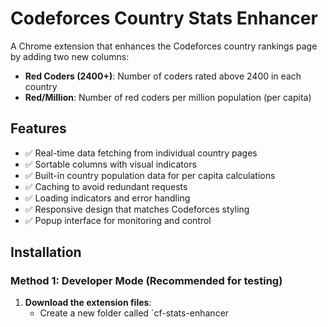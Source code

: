 # Codeforces Country Stats Enhancer

A Chrome extension that enhances the Codeforces country rankings page by adding two new columns:
- **Red Coders (2400+)**: Number of coders rated above 2400 in each country
- **Red/Million**: Number of red coders per million population (per capita)

## Features

- ✅ Real-time data fetching from individual country pages
- ✅ Sortable columns with visual indicators
- ✅ Built-in country population data for per capita calculations
- ✅ Caching to avoid redundant requests
- ✅ Loading indicators and error handling
- ✅ Responsive design that matches Codeforces styling
- ✅ Popup interface for monitoring and control

## Installation

### Method 1: Developer Mode (Recommended for testing)

1. **Download the extension files**:
   - Create a new folder called `cf-stats-enhancer
